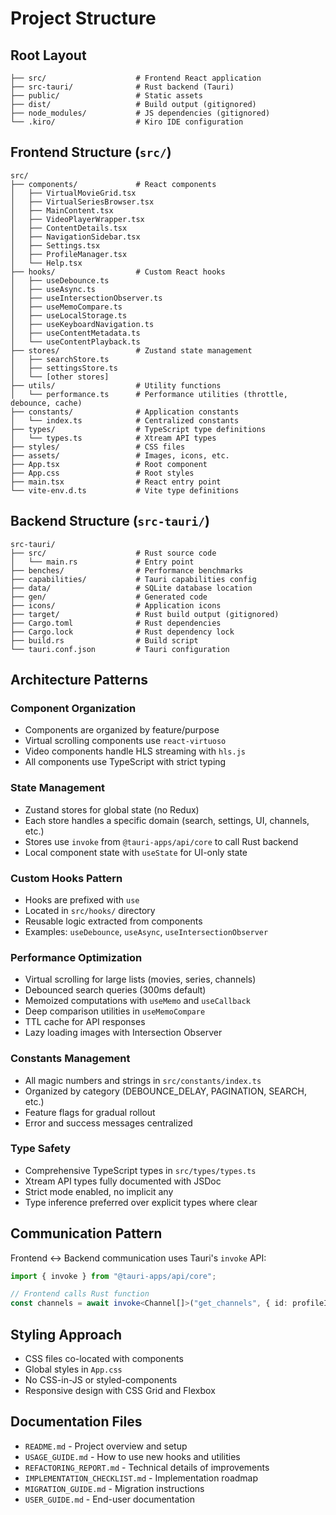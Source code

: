 # Project Structure

## Root Layout

```
├── src/                    # Frontend React application
├── src-tauri/              # Rust backend (Tauri)
├── public/                 # Static assets
├── dist/                   # Build output (gitignored)
├── node_modules/           # JS dependencies (gitignored)
└── .kiro/                  # Kiro IDE configuration
```

## Frontend Structure (`src/`)

```
src/
├── components/             # React components
│   ├── VirtualMovieGrid.tsx
│   ├── VirtualSeriesBrowser.tsx
│   ├── MainContent.tsx
│   ├── VideoPlayerWrapper.tsx
│   ├── ContentDetails.tsx
│   ├── NavigationSidebar.tsx
│   ├── Settings.tsx
│   ├── ProfileManager.tsx
│   └── Help.tsx
├── hooks/                  # Custom React hooks
│   ├── useDebounce.ts
│   ├── useAsync.ts
│   ├── useIntersectionObserver.ts
│   ├── useMemoCompare.ts
│   ├── useLocalStorage.ts
│   ├── useKeyboardNavigation.ts
│   ├── useContentMetadata.ts
│   └── useContentPlayback.ts
├── stores/                 # Zustand state management
│   ├── searchStore.ts
│   ├── settingsStore.ts
│   └── [other stores]
├── utils/                  # Utility functions
│   └── performance.ts      # Performance utilities (throttle, debounce, cache)
├── constants/              # Application constants
│   └── index.ts            # Centralized constants
├── types/                  # TypeScript type definitions
│   └── types.ts            # Xtream API types
├── styles/                 # CSS files
├── assets/                 # Images, icons, etc.
├── App.tsx                 # Root component
├── App.css                 # Root styles
├── main.tsx                # React entry point
└── vite-env.d.ts           # Vite type definitions
```

## Backend Structure (`src-tauri/`)

```
src-tauri/
├── src/                    # Rust source code
│   └── main.rs             # Entry point
├── benches/                # Performance benchmarks
├── capabilities/           # Tauri capabilities config
├── data/                   # SQLite database location
├── gen/                    # Generated code
├── icons/                  # Application icons
├── target/                 # Rust build output (gitignored)
├── Cargo.toml              # Rust dependencies
├── Cargo.lock              # Rust dependency lock
├── build.rs                # Build script
└── tauri.conf.json         # Tauri configuration
```

## Architecture Patterns

### Component Organization
- Components are organized by feature/purpose
- Virtual scrolling components use `react-virtuoso`
- Video components handle HLS streaming with `hls.js`
- All components use TypeScript with strict typing

### State Management
- Zustand stores for global state (no Redux)
- Each store handles a specific domain (search, settings, UI, channels, etc.)
- Stores use `invoke` from `@tauri-apps/api/core` to call Rust backend
- Local component state with `useState` for UI-only state

### Custom Hooks Pattern
- Hooks are prefixed with `use`
- Located in `src/hooks/` directory
- Reusable logic extracted from components
- Examples: `useDebounce`, `useAsync`, `useIntersectionObserver`

### Performance Optimization
- Virtual scrolling for large lists (movies, series, channels)
- Debounced search queries (300ms default)
- Memoized computations with `useMemo` and `useCallback`
- Deep comparison utilities in `useMemoCompare`
- TTL cache for API responses
- Lazy loading images with Intersection Observer

### Constants Management
- All magic numbers and strings in `src/constants/index.ts`
- Organized by category (DEBOUNCE_DELAY, PAGINATION, SEARCH, etc.)
- Feature flags for gradual rollout
- Error and success messages centralized

### Type Safety
- Comprehensive TypeScript types in `src/types/types.ts`
- Xtream API types fully documented with JSDoc
- Strict mode enabled, no implicit any
- Type inference preferred over explicit types where clear

## Communication Pattern

Frontend ↔ Backend communication uses Tauri's `invoke` API:

```typescript
import { invoke } from "@tauri-apps/api/core";

// Frontend calls Rust function
const channels = await invoke<Channel[]>("get_channels", { id: profileId });
```

## Styling Approach

- CSS files co-located with components
- Global styles in `App.css`
- No CSS-in-JS or styled-components
- Responsive design with CSS Grid and Flexbox

## Documentation Files

- `README.md` - Project overview and setup
- `USAGE_GUIDE.md` - How to use new hooks and utilities
- `REFACTORING_REPORT.md` - Technical details of improvements
- `IMPLEMENTATION_CHECKLIST.md` - Implementation roadmap
- `MIGRATION_GUIDE.md` - Migration instructions
- `USER_GUIDE.md` - End-user documentation
